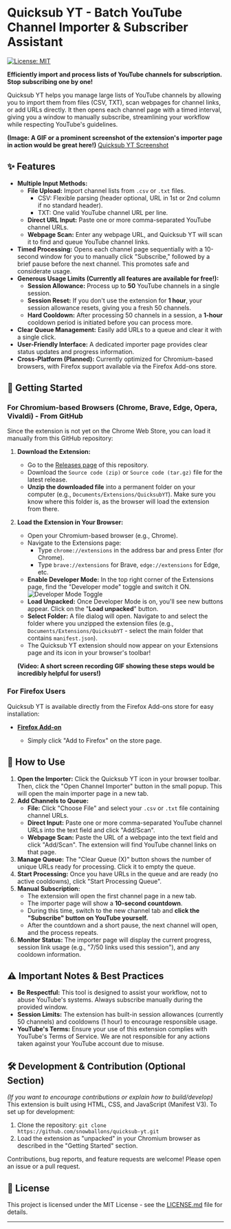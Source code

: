# Quicksub YT - Batch YouTube Channel Importer & Subscriber Assistant

[![License: MIT](https://img.shields.io/badge/License-MIT-yellow.svg)](https://opensource.org/licenses/MIT)
<!-- Add other badges if you like: version, build status, etc. -->

**Efficiently import and process lists of YouTube channels for subscription. Stop subscribing one by one!**

Quicksub YT helps you manage large lists of YouTube channels by allowing you to import them from files (CSV, TXT), scan webpages for channel links, or add URLs directly. It then opens each channel page with a timed interval, giving you a window to manually subscribe, streamlining your workflow while respecting YouTube's guidelines.

**(Image: A GIF or a prominent screenshot of the extension's importer page in action would be great here!)**
[Quicksub YT Screenshot](docs/assets/quicksub-yt.png)

## ✨ Features

*   **Multiple Input Methods:**
    *   **File Upload:** Import channel lists from `.csv` or `.txt` files.
        *   CSV: Flexible parsing (header optional, URL in 1st or 2nd column if no standard header).
        *   TXT: One valid YouTube channel URL per line.
    *   **Direct URL Input:** Paste one or more comma-separated YouTube channel URLs.
    *   **Webpage Scan:** Enter any webpage URL, and Quicksub YT will scan it to find and queue YouTube channel links.
*   **Timed Processing:** Opens each channel page sequentially with a 10-second window for you to manually click "Subscribe," followed by a brief pause before the next channel. This promotes safe and considerate usage.
*   **Generous Usage Limits (Currently all features are available for free!):**
    *   **Session Allowance:** Process up to **50** YouTube channels in a single session.
    *   **Session Reset:** If you don't use the extension for **1 hour**, your session allowance resets, giving you a fresh 50 channels.
    *   **Hard Cooldown:** After processing 50 channels in a session, a **1-hour** cooldown period is initiated before you can process more.
*   **Clear Queue Management:** Easily add URLs to a queue and clear it with a single click.
*   **User-Friendly Interface:** A dedicated importer page provides clear status updates and progress information.
*   **Cross-Platform (Planned):** Currently optimized for Chromium-based browsers, with Firefox support available via the Firefox Add-ons store.

## 🚀 Getting Started

### For Chromium-based Browsers (Chrome, Brave, Edge, Opera, Vivaldi) - From GitHub

Since the extension is not yet on the Chrome Web Store, you can load it manually from this GitHub repository:

1.  **Download the Extension:**
    *   Go to the [Releases page](https://github.com/snowballons/quicksub-yt/releases) of this repository.
    *   Download the `Source code (zip)` or `Source code (tar.gz)` file for the latest release.
    *   **Unzip the downloaded file** into a permanent folder on your computer (e.g., `Documents/Extensions/QuicksubYT`). Make sure you know where this folder is, as the browser will load the extension from there.

2.  **Load the Extension in Your Browser:**
    *   Open your Chromium-based browser (e.g., Chrome).
    *   Navigate to the Extensions page:
        *   Type `chrome://extensions` in the address bar and press Enter (for Chrome).
        *   Type `brave://extensions` for Brave, `edge://extensions` for Edge, etc.
    *   **Enable Developer Mode:** In the top right corner of the Extensions page, find the "Developer mode" toggle and switch it ON.
        ![Developer Mode Toggle](https://developer.chrome.com/static/docs/extensions/mv3/getstarted/images/developer-mode.png) <!-- You might want to host this image yourself or find a generic one -->
    *   **Load Unpacked:** Once Developer Mode is on, you'll see new buttons appear. Click on the "**Load unpacked**" button.
    *   **Select Folder:** A file dialog will open. Navigate to and select the folder where you unzipped the extension files (e.g., `Documents/Extensions/QuicksubYT` - select the main folder that contains `manifest.json`).
    *   The Quicksub YT extension should now appear on your Extensions page and its icon in your browser's toolbar!

    **(Video: A short screen recording GIF showing these steps would be incredibly helpful for users!)**

### For Firefox Users

Quicksub YT is available directly from the Firefox Add-ons store for easy installation:

*   **[ Firefox Add-on ](https://addons.mozilla.org/en-US/firefox/addon/youtube-timed-subscriber)**
    
    *   Simply click "Add to Firefox" on the store page.

## 📖 How to Use

1.  **Open the Importer:** Click the Quicksub YT icon in your browser toolbar. Then, click the "Open Channel Importer" button in the small popup. This will open the main importer page in a new tab.
2.  **Add Channels to Queue:**
    *   **File:** Click "Choose File" and select your `.csv` or `.txt` file containing channel URLs.
    *   **Direct Input:** Paste one or more comma-separated YouTube channel URLs into the text field and click "Add/Scan".
    *   **Webpage Scan:** Paste the URL of a webpage into the text field and click "Add/Scan". The extension will find YouTube channel links on that page.
3.  **Manage Queue:** The "Clear Queue (X)" button shows the number of unique URLs ready for processing. Click it to empty the queue.
4.  **Start Processing:** Once you have URLs in the queue and are ready (no active cooldowns), click "Start Processing Queue".
5.  **Manual Subscription:**
    *   The extension will open the first channel page in a new tab.
    *   The importer page will show a **10-second countdown**.
    *   During this time, switch to the new channel tab and **click the "Subscribe" button on YouTube yourself.**
    *   After the countdown and a short pause, the next channel will open, and the process repeats.
6.  **Monitor Status:** The importer page will display the current progress, session link usage (e.g., "7/50 links used this session"), and any cooldown information.

## ⚠️ Important Notes & Best Practices

*   **Be Respectful:** This tool is designed to assist your workflow, not to abuse YouTube's systems. Always subscribe manually during the provided window.
*   **Session Limits:** The extension has built-in session allowances (currently 50 channels) and cooldowns (1 hour) to encourage responsible usage.
*   **YouTube's Terms:** Ensure your use of this extension complies with YouTube's Terms of Service. We are not responsible for any actions taken against your YouTube account due to misuse.

## 🛠️ Development & Contribution (Optional Section)

*(If you want to encourage contributions or explain how to build/develop)*
This extension is built using HTML, CSS, and JavaScript (Manifest V3).
To set up for development:
1. Clone the repository: `git clone https://github.com/snowballons/quicksub-yt.git`
2. Load the extension as "unpacked" in your Chromium browser as described in the "Getting Started" section.

Contributions, bug reports, and feature requests are welcome! Please open an issue or a pull request.

## 📄 License

This project is licensed under the MIT License - see the [LICENSE.md](LICENSE.md) file for details.

---




